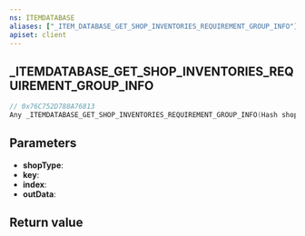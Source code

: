 ```yaml
---
ns: ITEMDATABASE
aliases: ["_ITEM_DATABASE_GET_SHOP_INVENTORIES_REQUIREMENT_GROUP_INFO"]
apiset: client
---
```

## _ITEMDATABASE_GET_SHOP_INVENTORIES_REQUIREMENT_GROUP_INFO

```c
// 0x76C752D788A76813
Any _ITEMDATABASE_GET_SHOP_INVENTORIES_REQUIREMENT_GROUP_INFO(Hash shopType, Hash key, int index, Any* outData);
```


## Parameters
* **shopType**:
* **key**:
* **index**:
* **outData**:

## Return value